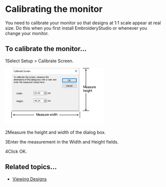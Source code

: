 # Calibrating the monitor

You need to calibrate your monitor so that designs at 1:1 scale appear at real size. Do this when you first install EmbroideryStudio or whenever you change your monitor.

## To calibrate the monitor...

1Select Setup > Calibrate Screen.

![CalibrateScreen.png](assets/CalibrateScreen.png)

2Measure the height and width of the dialog box.

3Enter the measurement in the Width and Height fields.

4Click OK.

## Related topics...

- [Viewing Designs](../../Basics/view/Viewing_Designs)
